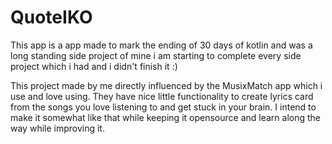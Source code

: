 # QuoteIKO

This app is a app made to mark the ending of 30 days of kotlin and was a long
standing side project of mine i am starting to complete every side project 
which i had and i didn't finish it :)

This project made by me directly influenced by the MusixMatch app which i use 
and love using. They have nice little functionality to create lyrics card from 
the songs you love listening to and get stuck in your brain. I intend to make it
somewhat like that while keeping it opensource and learn along the way while 
improving it.